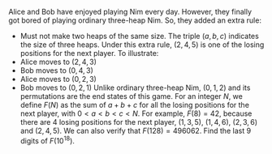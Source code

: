 Alice and Bob have enjoyed playing Nim every day. However, they finally got bored of playing ordinary three-heap Nim.
So, they added an extra rule:
- Must not make two heaps of the same size.
The triple $(a, b, c)$ indicates the size of three heaps.
Under this extra rule, $(2,4,5)$ is one of the losing positions for the next player.
To illustrate:
- Alice moves to $(2,4,3)$
- Bob   moves to $(0,4,3)$
- Alice moves to $(0,2,3)$
- Bob   moves to $(0,2,1)$
Unlike ordinary three-heap Nim, $(0,1,2)$ and its permutations are the end states of this game.
For an integer $N$, we define $F(N)$ as the sum of $a + b + c$ for all the losing positions for the next player, with $0 \lt a \lt b \lt c \lt N$.
For example, $F(8) = 42$, because there are $4$ losing positions for the next player, $(1,3,5)$, $(1,4,6)$, $(2,3,6)$ and $(2,4,5)$.
We can also verify that $F(128) = 496062$.
Find the last $9$ digits of $F(10^{18})$.